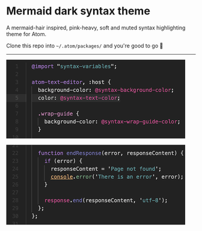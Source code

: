 # Mermaid dark syntax theme
A mermaid-hair inspired, pink-heavy, soft and muted syntax highlighting theme for Atom.

Clone this repo into `~/.atom/packages/` and you're good to go :raised_hands:

---
![Screenshot CSS](/docs/screenshot-css.png)

![Screenshot JS](/docs/screenshot-js.png)
